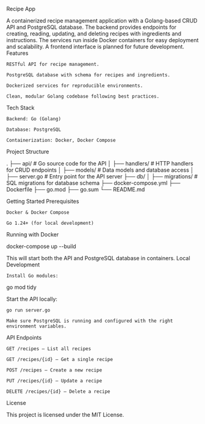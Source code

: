 Recipe App

A containerized recipe management application with a Golang-based CRUD API and PostgreSQL database. The backend provides endpoints for creating, reading, updating, and deleting recipes with ingredients and instructions. The services run inside Docker containers for easy deployment and scalability. A frontend interface is planned for future development.
Features

    RESTful API for recipe management.

    PostgreSQL database with schema for recipes and ingredients.

    Dockerized services for reproducible environments.

    Clean, modular Golang codebase following best practices.

Tech Stack

    Backend: Go (Golang)

    Database: PostgreSQL

    Containerization: Docker, Docker Compose

Project Structure

.
├── api/              # Go source code for the API
│   ├── handlers/     # HTTP handlers for CRUD endpoints
│   ├── models/       # Data models and database access
│   ├── server.go     # Entry point for the API server
├── db/
│   ├── migrations/   # SQL migrations for database schema
├── docker-compose.yml
├── Dockerfile
├── go.mod
├── go.sum
└── README.md

Getting Started
Prerequisites

    Docker & Docker Compose

    Go 1.24+ (for local development)

Running with Docker

docker-compose up --build

This will start both the API and PostgreSQL database in containers.
Local Development

    Install Go modules:

go mod tidy

Start the API locally:

    go run server.go

    Make sure PostgreSQL is running and configured with the right environment variables.

API Endpoints

    GET /recipes – List all recipes

    GET /recipes/{id} – Get a single recipe

    POST /recipes – Create a new recipe

    PUT /recipes/{id} – Update a recipe

    DELETE /recipes/{id} – Delete a recipe

License

This project is licensed under the MIT License.